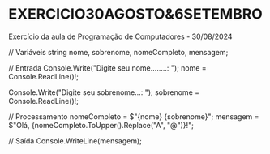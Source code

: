 # EXERCICIO30AGOSTO&6SETEMBRO

Exercício da aula de Programação de Computadores - 30/08/2024


// Variáveis
string nome, sobrenome, nomeCompleto, mensagem;

// Entrada
Console.Write("Digite seu nome........: ");
nome = Console.ReadLine()!;

Console.Write("Digite seu sobrenome...: ");
sobrenome = Console.ReadLine()!;

// Processamento
nomeCompleto = $"{nome} {sobrenome}";
mensagem = $"Olá, {nomeCompleto.ToUpper().Replace("A", "@")}!";


// Saída
Console.WriteLine(mensagem);


